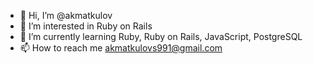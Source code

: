 - 👋 Hi, I’m @akmatkulov
- 👀 I’m interested in Ruby on Rails
- 🌱 I’m currently learning Ruby, Ruby on Rails, JavaScript, PostgreSQL
- 📫 How to reach me akmatkulovs991@gmail.com

<!---
akmatkulov/akmatkulov is a ✨ special ✨ repository because its `README.md` (this file) appears on your GitHub profile.
You can click the Preview link to take a look at your changes.
--->
